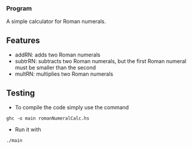### Program
A simple calculator for Roman numerals.

## Features
- addRN: adds two Roman numerals
- subtrRN: subtracts two Roman numerals, but the first Roman numeral must be smaller than the second
- multRN: multiplies two Roman numerals

## Testing
- To compile the code simply use the command 
```
ghc -o main romanNumeralCalc.hs
```
- Run it with 
```
./main
```
